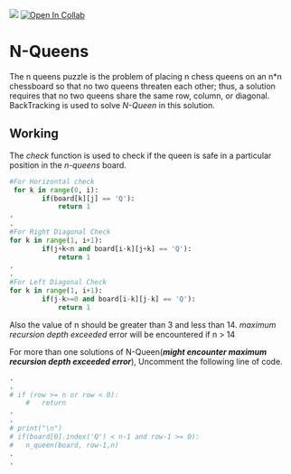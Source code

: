 <a href="https://www.python.org/downloads/release/python-383/"><img src="https://img.shields.io/badge/Python-v3.8-blue"></a> [![Open In Collab](https://colab.research.google.com/assets/colab-badge.svg)](https://colab.research.google.com/github/christykmathew/N-Queens/blob/master/8_Queens.ipynb)

# N-Queens 
The n queens puzzle is the problem of placing n chess queens on an n*n chessboard so that no two queens threaten each other; thus, a solution requires that no two queens share the same row, column, or diagonal. BackTracking is used to solve <i>N-Queen</i> in this solution.

<h2>Working</h2>
The <i>check</i> function is used to check if the queen is safe in a particular position in the <i>n-queens</i> board.

```python
#For Horizontal check
 for k in range(0, i):
        if(board[k][j] == 'Q'):
            return 1
.
.
#For Right Diagonal Check
for k in range(1, i+1):
        if(j+k<n and board[i-k][j+k] == 'Q'):
            return 1
.
.
#For Left Diagonal Check
for k in range(1, i+1):
        if(j-k>=0 and board[i-k][j-k] == 'Q'):
            return 1
```

Also the value of n should be greater than 3 and less than 14. <i>maximum recursion depth exceeded</i> error will be encountered if n > 14 

For more than one solutions of N-Queen(<b><i>might encounter maximum recursion depth exceeded error</i></b>), Uncomment the following line of code.
```python
.
.
# if (row >= n or row < 0):
    #   return
.
.
# print("\n")
# if(board[0].index('Q') < n-1 and row-1 >= 0):
#   n_queen(board, row-1,n)
.
.
```
